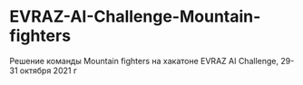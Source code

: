 # EVRAZ-AI-Challenge-Mountain-fighters
Решение команды Mountain fighters на хакатоне EVRAZ AI Challenge, 29-31 октября 2021 г

